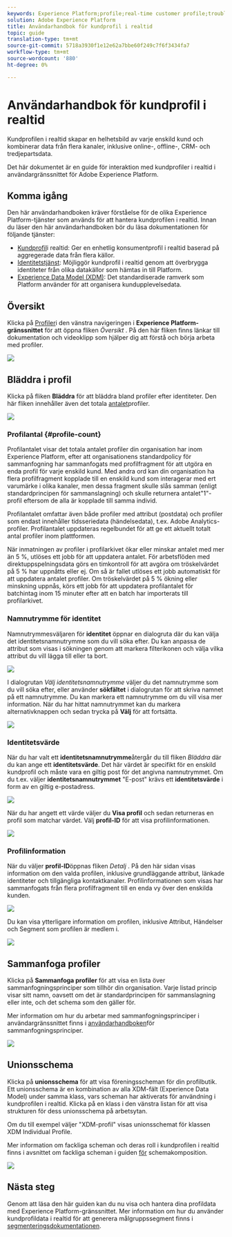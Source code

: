 ```yaml
---
keywords: Experience Platform;profile;real-time customer profile;troubleshooting;API
solution: Adobe Experience Platform
title: Användarhandbok för kundprofil i realtid
topic: guide
translation-type: tm+mt
source-git-commit: 5718a3930f1e12e62a7bbe60f249c7f6f3434fa7
workflow-type: tm+mt
source-wordcount: '880'
ht-degree: 0%

---
```



# Användarhandbok för kundprofil i realtid

Kundprofilen i realtid skapar en helhetsbild av varje enskild kund och kombinerar data från flera kanaler, inklusive online-, offline-, CRM- och tredjepartsdata.

Det här dokumentet är en guide för interaktion med kundprofiler i realtid i användargränssnittet för Adobe Experience Platform.

## Komma igång

Den här användarhandboken kräver förståelse för de olika Experience Platform-tjänster som används för att hantera kundprofilen i realtid. Innan du läser den här användarhandboken bör du läsa dokumentationen för följande tjänster:

* [Kundprofil](../home.md)i realtid: Ger en enhetlig konsumentprofil i realtid baserad på aggregerade data från flera källor.
* [Identitetstjänst](../../identity-service/home.md): Möjliggör kundprofil i realtid genom att överbrygga identiteter från olika datakällor som hämtas in till Platform.
* [Experience Data Model (XDM)](../../xdm/home.md): Det standardiserade ramverk som Platform använder för att organisera kundupplevelsedata.

## Översikt

Klicka på [Profiler](http://platform.adobe.com)i den vänstra navigeringen i **Experience Platform-gränssnittet** för att öppna fliken _Översikt_ . På den här fliken finns länkar till dokumentation och videoklipp som hjälper dig att förstå och börja arbeta med profiler.

![](../images/user-guide/profiles-overview.png)

## Bläddra i profil

Klicka på fliken **Bläddra** för att bläddra bland profiler efter identiteter. Den här fliken innehåller även det totala [antalet](#profile-count)profiler.

![](../images/user-guide/profiles-browse.png)

### Profilantal {#profile-count}

Profilantalet visar det totala antalet profiler din organisation har inom Experience Platform, efter att organisationens standardpolicy för sammanfogning har sammanfogats med profilfragment för att utgöra en enda profil för varje enskild kund. Med andra ord kan din organisation ha flera profilfragment kopplade till en enskild kund som interagerar med ert varumärke i olika kanaler, men dessa fragment skulle slås samman (enligt standardprincipen för sammanslagning) och skulle returnera antalet&quot;1&quot;-profil eftersom de alla är kopplade till samma individ.

Profilantalet omfattar även både profiler med attribut (postdata) och profiler som endast innehåller tidsseriedata (händelsedata), t.ex. Adobe Analytics-profiler. Profilantalet uppdateras regelbundet för att ge ett aktuellt totalt antal profiler inom plattformen.

När inmatningen av profiler i profilarkivet ökar eller minskar antalet med mer än 5 %, utlöses ett jobb för att uppdatera antalet. För arbetsflöden med direktuppspelningsdata görs en timkontroll för att avgöra om tröskelvärdet på 5 % har uppnåtts eller ej. Om så är fallet utlöses ett jobb automatiskt för att uppdatera antalet profiler. Om tröskelvärdet på 5 % ökning eller minskning uppnås, körs ett jobb för att uppdatera profilantalet för batchintag inom 15 minuter efter att en batch har importerats till profilarkivet.

### Namnutrymme för identitet

Namnutrymmesväljaren för **identitet** öppnar en dialogruta där du kan välja det identitetsnamnutrymme som du vill söka efter. Du kan anpassa de attribut som visas i sökningen genom att markera filterikonen och välja vilka attribut du vill lägga till eller ta bort.

![](../images/user-guide/profiles-search-filter.png)

I dialogrutan *Välj identitetsnamnutrymme* väljer du det namnutrymme som du vill söka efter, eller använder **sökfältet** i dialogrutan för att skriva namnet på ett namnutrymme. Du kan markera ett namnutrymme om du vill visa mer information. När du har hittat namnutrymmet kan du markera alternativknappen och sedan trycka på **Välj** för att fortsätta.

![](../images/user-guide/profiles-select-identity-namespace.png)

### Identitetsvärde

När du har valt ett **identitetsnamnutrymme**&#x200B;återgår du till fliken *Bläddra* där du kan ange ett **identitetsvärde**. Det här värdet är specifikt för en enskild kundprofil och måste vara en giltig post för det angivna namnutrymmet. Om du t.ex. väljer **identitetsnamnutrymmet** &quot;E-post&quot; krävs ett **identitetsvärde** i form av en giltig e-postadress.

![](../images/user-guide/profiles-show-profile.png)

När du har angett ett värde väljer du **Visa profil** och sedan returneras en profil som matchar värdet. Välj **profil-ID** för att visa profilinformationen.

![](../images/user-guide/profiles-display-profile.png)

### Profilinformation

När du väljer **profil-ID**&#x200B;öppnas fliken _Detalj_ . På den här sidan visas information om den valda profilen, inklusive grundläggande attribut, länkade identiteter och tillgängliga kontaktkanaler. Profilinformationen som visas har sammanfogats från flera profilfragment till en enda vy över den enskilda kunden.

![](../images/user-guide/profiles-profile-detail.png)

Du kan visa ytterligare information om profilen, inklusive Attribut, Händelser och Segment som profilen är medlem i.

![](../images/user-guide/profiles-attributes-events-segments.png)

## Sammanfoga profiler

Klicka på **Sammanfoga profiler** för att visa en lista över sammanfogningsprinciper som tillhör din organisation. Varje listad princip visar sitt namn, oavsett om det är standardprincipen för sammanslagning eller inte, och det schema som den gäller för.

Mer information om hur du arbetar med sammanfogningsprinciper i användargränssnittet finns i [användarhandboken](merge-policies.md)för sammanfogningsprinciper.

![](../images/user-guide/profiles-merge-policies.png)

## Unionsschema

Klicka på **unionsschema** för att visa föreningsscheman för din profilbutik. Ett unionsschema är en kombination av alla XDM-fält (Experience Data Model) under samma klass, vars scheman har aktiverats för användning i kundprofilen i realtid. Klicka på en klass i den vänstra listan för att visa strukturen för dess unionsschema på arbetsytan.

Om du till exempel väljer &quot;XDM-profil&quot; visas unionsschemat för klassen XDM Individual Profile.

Mer information om fackliga scheman och deras roll i kundprofilen i realtid finns i avsnittet om fackliga scheman i guiden [för](../../xdm/schema/composition.md) schemakomposition.

![](../images/user-guide/profiles-union-schema.png)

## Nästa steg

Genom att läsa den här guiden kan du nu visa och hantera dina profildata med Experience Platform-gränssnittet. Mer information om hur du använder kundprofildata i realtid för att generera målgruppssegment finns i [segmenteringsdokumentationen](../../segmentation/home.md).